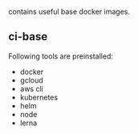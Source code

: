 contains useful base docker images.

## ci-base

Following tools are preinstalled:

* docker
* gcloud
* aws cli
* kubernetes
* helm
* node
* lerna
